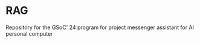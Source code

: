 # RAG
Repository for the GSoC' 24 program for project messenger assistant for AI personal computer 
